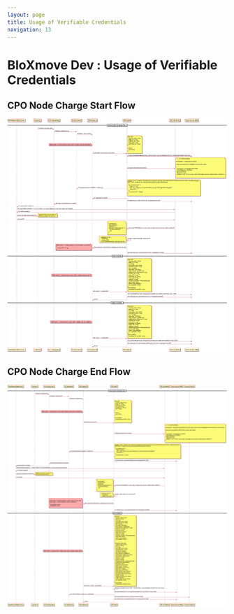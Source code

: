 ```yaml
---
layout: page
title: Usage of Verifiable Credentials
navigation: 13
---
```


# BloXmove Dev : Usage of Verifiable Credentials

## CPO Node Charge Start Flow

<a href="https://github.com/bloxmove-com/documentation/blob/main/docs/attachments/CPO-Node-Charge-Start-Flow.png" target="_blank">![This is an image](attachments/CPO-Node-Charge-Start-Flow.png)</a>

## CPO Node Charge End Flow

<a href="https://github.com/bloxmove-com/documentation/blob/main/docs/attachments/CPO-Node-Charge-End-Flow.png" target="_blank">![This is an image](attachments/CPO-Node-Charge-End-Flow.png)</a>
